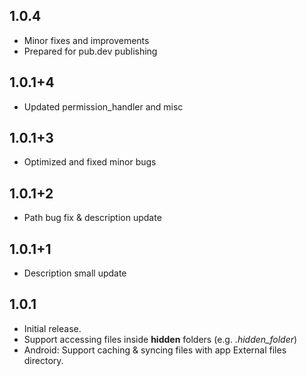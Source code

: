 ## 1.0.4

* Minor fixes and improvements
* Prepared for pub.dev publishing

## 1.0.1+4

* Updated permission_handler and misc

## 1.0.1+3

* Optimized and fixed minor bugs

## 1.0.1+2

* Path bug fix & description update

## 1.0.1+1

* Description small update

## 1.0.1

* Initial release.
* Support accessing files inside **hidden** folders (e.g. *.hidden_folder*)
* Android: Support caching & syncing files with app External files directory.